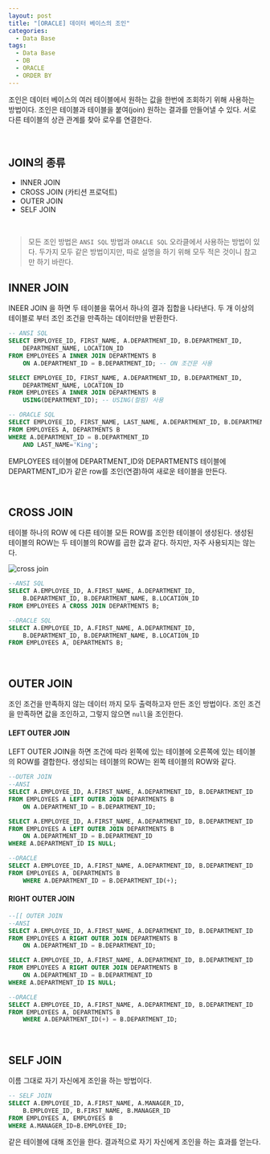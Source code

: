 ```yaml
---
layout: post
title: "[ORACLE] 데이터 베이스의 조인"
categories:
  - Data Base
tags:
  - Data Base
  - DB
  - ORACLE
  - ORDER BY
---
```




조인은 데이터 베이스의 여러 테이블에서 원하는 값을 한번에 조회하기 위해 사용하는 방법이다.
조인은 테이블과 테이블을 붙여(join) 원하는 결과를 만들어낼 수 있다.
서로다른 테이블의 상관 관계를 찾아 로우를 연결한다.

<br>

## JOIN의 종류
- INNER JOIN
- CROSS JOIN (카티션 프로덕트)
- OUTER JOIN
- SELF JOIN

<br>

>모든 조인 방법은 ```ANSI SQL``` 방법과 ```ORACLE SQL``` 오라클에서 사용하는 방법이 있다.
두가지 모두 같은 방법이지만, 따로 설명을 하기 위해 모두 적은 것이니 참고만 하기 바란다.

## INNER JOIN
INEER JOIN 을 하면 두 테이블을 묶어서 하나의 결과 집합을 나타낸다.
두 개 이상의 테이블로 부터 조인 조건을 만족하는 데이터만을 반환한다.


```sql
-- ANSI SQL
SELECT EMPLOYEE_ID, FIRST_NAME, A.DEPARTMENT_ID, B.DEPARTMENT_ID,
    DEPARTMENT_NAME, LOCATION_ID
FROM EMPLOYEES A INNER JOIN DEPARTMENTS B
    ON A.DEPARTMENT_ID = B.DEPARTMENT_ID; -- ON 조건문 사용

SELECT EMPLOYEE_ID, FIRST_NAME, A.DEPARTMENT_ID, B.DEPARTMENT_ID,
    DEPARTMENT_NAME, LOCATION_ID
FROM EMPLOYEES A INNER JOIN DEPARTMENTS B
    USING(DEPARTMENT_ID); -- USING(컬럼) 사용

-- ORACLE SQL
SELECT EMPLOYEE_ID, FIRST_NAME, LAST_NAME, A.DEPARTMENT_ID, B.DEPARTMENT_ID, DEPARTMENT_NAME, LOCATION_ID
FROM EMPLOYEES A, DEPARTMENTS B
WHERE A.DEPARTMENT_ID = B.DEPARTMENT_ID
    AND LAST_NAME='King';
```
EMPLOYEES 테이블에 DEPARTMENT_ID와 DEPARTMENTS 테이블에 DEPARTMENT_ID가 같은 row를 조인(연결)하여 새로운 테이블을 만든다.

<br>

## CROSS JOIN

테이블 하나의 ROW 에 다른 테이블 모든 ROW를 조인한 테이블이 생성된다.
생성된 테이블의 ROW는 두 테이블의 ROW를 곱한 값과 같다.
하지만, 자주 사용되지는 않는다.

![cross join](https://i.imgur.com/SwHkqc3.png)

```sql
--ANSI SQL
SELECT A.EMPLOYEE_ID, A.FIRST_NAME, A.DEPARTMENT_ID,
    B.DEPARTMENT_ID, B.DEPARTMENT_NAME, B.LOCATION_ID
FROM EMPLOYEES A CROSS JOIN DEPARTMENTS B;

--ORACLE SQL
SELECT A.EMPLOYEE_ID, A.FIRST_NAME, A.DEPARTMENT_ID,
    B.DEPARTMENT_ID, B.DEPARTMENT_NAME, B.LOCATION_ID
FROM EMPLOYEES A, DEPARTMENTS B;
```

<br>


## OUTER JOIN

조인 조건을 만족하지 않는 데이터 까지 모두 출력하고자 만든 조인 방법이다.
조인 조건을 만족하면 값을 조인하고, 그렇지 않으면 ```null```을 조인한다.

#### LEFT OUTER JOIN

LEFT OUTER JOIN을 하면 조건에 따라 왼쪽에 있는 테이블에 오른쪽에 있는 테이블의 ROW를 결합한다.
생성되는 테이블의 ROW는 왼쪽 테이블의 ROW와 같다.


```sql
--OUTER JOIN
--ANSI
SELECT A.EMPLOYEE_ID, A.FIRST_NAME, A.DEPARTMENT_ID, B.DEPARTMENT_ID
FROM EMPLOYEES A LEFT OUTER JOIN DEPARTMENTS B
    ON A.DEPARTMENT_ID = B.DEPARTMENT_ID;

SELECT A.EMPLOYEE_ID, A.FIRST_NAME, A.DEPARTMENT_ID, B.DEPARTMENT_ID
FROM EMPLOYEES A LEFT OUTER JOIN DEPARTMENTS B
    ON A.DEPARTMENT_ID = B.DEPARTMENT_ID
WHERE A.DEPARTMENT_ID IS NULL;

--ORACLE
SELECT A.EMPLOYEE_ID, A.FIRST_NAME, A.DEPARTMENT_ID, B.DEPARTMENT_ID
FROM EMPLOYEES A, DEPARTMENTS B
    WHERE A.DEPARTMENT_ID = B.DEPARTMENT_ID(+);
```
#### RIGHT OUTER JOIN

```sql
--[[ OUTER JOIN
--ANSI
SELECT A.EMPLOYEE_ID, A.FIRST_NAME, A.DEPARTMENT_ID, B.DEPARTMENT_ID
FROM EMPLOYEES A RIGHT OUTER JOIN DEPARTMENTS B
    ON A.DEPARTMENT_ID = B.DEPARTMENT_ID;

SELECT A.EMPLOYEE_ID, A.FIRST_NAME, A.DEPARTMENT_ID, B.DEPARTMENT_ID
FROM EMPLOYEES A RIGHT OUTER JOIN DEPARTMENTS B
    ON A.DEPARTMENT_ID = B.DEPARTMENT_ID
WHERE A.DEPARTMENT_ID IS NULL;

--ORACLE
SELECT A.EMPLOYEE_ID, A.FIRST_NAME, A.DEPARTMENT_ID, B.DEPARTMENT_ID
FROM EMPLOYEES A, DEPARTMENTS B
    WHERE A.DEPARTMENT_ID(+) = B.DEPARTMENT_ID;
```

<br>

## SELF JOIN

이름 그대로 자기 자신에게 조인을 하는 방법이다.

```sql
-- SELF JOIN
SELECT A.EMPLOYEE_ID, A.FIRST_NAME, A.MANAGER_ID,
    B.EMPLOYEE_ID, B.FIRST_NAME, B.MANAGER_ID
FROM EMPLOYEES A, EMPLOYEES B
WHERE A.MANAGER_ID=B.EMPLOYEE_ID;
```
같은 테이블에 대해 조인을 한다.
결과적으로 자기 자신에게 조인을 하는 효과를 얻는다.
